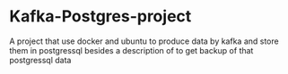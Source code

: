 # Kafka-Postgres-project
A project that use docker and ubuntu to produce data by kafka and store them in postgressql besides a description of to get backup of that postgressql data
